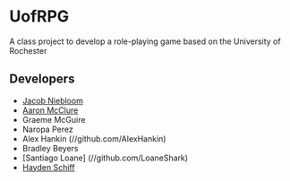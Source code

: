 # UofRPG

A class project to develop a role-playing game based on the University of Rochester

## Developers

* [Jacob Niebloom](//github.com/niebloomj)
* [Aaron McClure](//github.com/AaronMcClure)
* Graeme McGuire
* Naropa Perez
* Alex Hankin (//github.com/AlexHankin)
* Bradley Beyers
* [Santiago Loane] (//github.com/LoaneShark)
* [Hayden Schiff](//github.com/oxguy3)